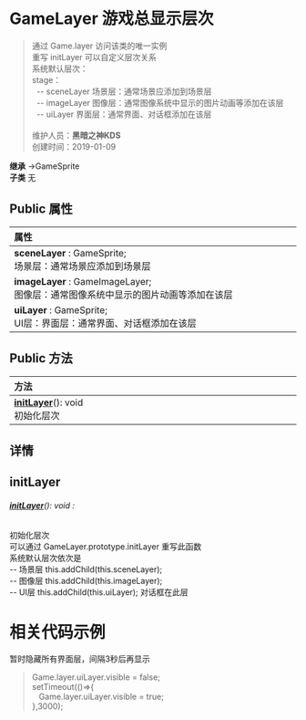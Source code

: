 # GameLayer 游戏总显示层次
>通过 Game.layer 访问该类的唯一实例<br>重写 initLayer 可以自定义层次关系<br>系统默认层次：<br>stage：<br>&nbsp;&nbsp;-- sceneLayer 场景层：通常场景应添加到场景层<br>&nbsp;&nbsp;-- imageLayer 图像层：通常图像系统中显示的图片动画等添加在该层<br>&nbsp;&nbsp;-- uiLayer 界面层：通常界面、对话框添加在该层<br><br>
>维护人员：**黑暗之神KDS**  
>创建时间：2019-01-09

**继承**  →GameSprite<br>
**子类**  无<br>
## **Public 属性**
|<div style="width:1000px;text-align:left">属性</div>   |
| ---  |
| **sceneLayer** : GameSprite;<br>场景层：通常场景应添加到场景层  |
| **imageLayer** : GameImageLayer;<br>图像层：通常图像系统中显示的图片动画等添加在该层  |
| **uiLayer** : GameSprite;<br>UI层：界面层：通常界面、对话框添加在该层  |

## Public 方法
|<div style="width:1000px;text-align:left" >方法</div>   |
| ---  |
| **[initLayer](#initlayer)**(): void<br>初始化层次

## 详情



## initLayer
###### **[initLayer](#initlayer)**(): void :
初始化层次<br>
可以通过 GameLayer.prototype.initLayer 重写此函数<br>
系统默认层次依次是<br>
-- 场景层 this.addChild(this.sceneLayer);<br>
-- 图像层 this.addChild(this.imageLayer);<br>
-- UI层 this.addChild(this.uiLayer); 对话框在此层




# 相关代码示例
暂时隐藏所有界面层，间隔3秒后再显示<br>
>Game.layer.uiLayer.visible = false;<br>
>setTimeout(()=>{<br>
>&nbsp;&nbsp;&nbsp;Game.layer.uiLayer.visible = true;<br>
>},3000);<br>
>


